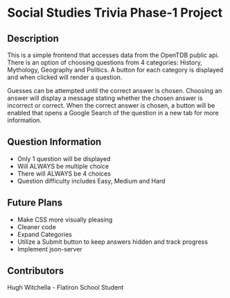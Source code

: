 # Social Studies Trivia Phase-1 Project
## Description
This is a simple frontend that accesses data from the OpenTDB public api. There is an option of choosing questions from 4 categories: History, Mythology, Geography and Politics. A button for each category is displayed and when clicked will render a question.

Guesses can be attempted until the correct answer is chosen. Choosing an answer will display a message stating whether the chosen answer is incorrect or correct. When the correct answer is chosen, a button will be enabled that opens a Google Search of the question in a new tab for more information. 

## Question Information
* Only 1 question will be displayed
* Will ALWAYS be multiple choice
* There will ALWAYS be 4 choices
* Question difficulty includes Easy, Medium and Hard

## Future Plans
* Make CSS more visually pleasing
* Cleaner code
* Expand Categories 
* Utilize a Submit button to keep answers hidden and track progress
* Implement json-server

## Contributors
Hugh Witchella - Flatiron School Student

